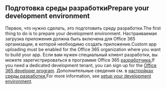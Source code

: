## <a name="prepare-your-development-environment"></a><span data-ttu-id="1fd34-101">Подготовка среды разработки</span><span class="sxs-lookup"><span data-stu-id="1fd34-101">Prepare your development environment</span></span>

<span data-ttu-id="1fd34-102">Первое, что нужно сделать, это подготовить среду разработки.</span><span class="sxs-lookup"><span data-stu-id="1fd34-102">The first thing to do is to prepare your development environment.</span></span> <span data-ttu-id="1fd34-103">Настраиваемая загрузка приложения должна быть включена для Office 365 организации, в которой необходимо создать приложение.</span><span class="sxs-lookup"><span data-stu-id="1fd34-103">Custom app uploading must be enabled for the Office 365 organization where you want to build your app.</span></span> <span data-ttu-id="1fd34-104">Если вам нужен специальный клиент разработки, вы можете зарегистрироваться в программе Office 365 [разработчика.](https://developer.microsoft.com/office/dev-program)</span><span class="sxs-lookup"><span data-stu-id="1fd34-104">If you need a dedicated development tenant, you can sign up for the [Office 365 developer program](https://developer.microsoft.com/office/dev-program).</span></span> <span data-ttu-id="1fd34-105">Дополнительные сведения см. в [настройках среды разработки.](~/concepts/build-and-test/prepare-your-o365-tenant.md)</span><span class="sxs-lookup"><span data-stu-id="1fd34-105">For more information, see [setup your development environment](~/concepts/build-and-test/prepare-your-o365-tenant.md).</span></span>